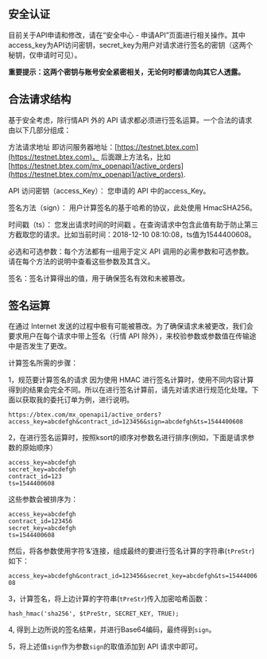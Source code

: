  **安全认证**
 ------------
目前关于API申请和修改，请在“安全中心 - 申请API”页面进行相关操作。其中access_key为API访问密钥，secret_key为用户对请求进行签名的密钥（这两个秘钥，仅申请时可见）。

**重要提示：这两个密钥与账号安全紧密相关，无论何时都请勿向其它人透露。**

 **合法请求结构**
------------
基于安全考虑，除行情API 外的 API 请求都必须进行签名运算。一个合法的请求由以下几部分组成：

方法请求地址 即访问服务器地址：[https://testnet.btex.com](https://testnet.btex.com)，
后面跟上方法名，比如 [https://testnet.btex.com/mx_openapi1/active_orders](https://testnet.btex.com/mx_openapi1/active_orders).

API 访问密钥（access_Key）： 您申请的 API 中的access_Key。

签名方法（sign）： 用户计算签名的基于哈希的协议，此处使用 HmacSHA256。

时间戳（ts）： 您发出请求时间的时间戳  。在查询请求中包含此值有助于防止第三方截取您的请求。比如当前时间：2018-12-10 08:10:08，ts值为1544400608。

必选和可选参数：每个方法都有一组用于定义 API 调用的必需参数和可选参数。请在每个方法的说明中查看这些参数及其含义。 

签名：签名计算得出的值，用于确保签名有效和未被篡改。

**签名运算** 
------------
在通过 Internet 发送的过程中极有可能被篡改。为了确保请求未被更改，我们会要求用户在每个请求中带上签名（行情 API 除外），来校验参数或参数值在传输途中是否发生了更改。

计算签名所需的步骤：

1，规范要计算签名的请求 因为使用 HMAC 进行签名计算时，使用不同内容计算得到的结果会完全不同。所以在进行签名计算前，请先对请求进行规范化处理。下面以获取我的委托订单为例，进行说明。

```
https://btex.com/mx_openapi1/active_orders?access_key=abcdefgh&contract_id=123456&sign=abcdefgh&ts=1544400608
```

2，在进行签名运算时，按照ksort的顺序对参数名进行排序(例如，下面是请求参数的原始顺序）

```
access_key=abcdefgh
secret_key=abcdefgh
contract_id=123
ts=1544400608
```

这些参数会被排序为：

```
access_key=abcdefgh
contract_id=123456
secret_key=abcdefgh
ts=1544400608
```

然后，将各参数使用字符’&’连接，组成最终的要进行签名计算的字符串(`tPreStr`)如下：

`access_key=abcdefgh&contract_id=123456&secret_key=abcdefgh&ts=1544400608`

3，计算签名，将上边计算的字符串(`tPreStr`)传入加密哈希函数： 
```
hash_hmac('sha256', $tPreStr, SECRET_KEY, TRUE);
```

4, 得到上边所说的签名结果，并进行Base64编码，最终得到`sign`。

5，将上述值`sign`作为参数`sign`的取值添加到 API 请求中即可。
